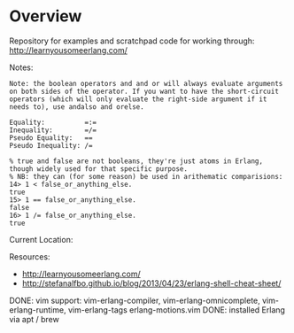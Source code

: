 # Overview

Repository for examples and scratchpad code for working through: http://learnyousomeerlang.com/


Notes:

```
Note: the boolean operators and and or will always evaluate arguments on both sides of the operator. If you want to have the short-circuit operators (which will only evaluate the right-side argument if it needs to), use andalso and orelse.
```

```
Equality:          =:= 
Inequality:        =/=
Pseudo Equality:   ==
Pseudo Inequality: /=
```

```
% true and false are not booleans, they're just atoms in Erlang, though widely used for that specific purpose.
% NB: they can (for some reason) be used in arithematic comparisions:
14> 1 < false_or_anything_else.
true
15> 1 == false_or_anything_else.
false
16> 1 /= false_or_anything_else.
true
```

Current Location:

Resources:

* http://learnyousomeerlang.com/
* http://stefanalfbo.github.io/blog/2013/04/23/erlang-shell-cheat-sheet/

DONE: vim support: vim-erlang-compiler, vim-erlang-omnicomplete, vim-erlang-runtime, vim-erlang-tags erlang-motions.vim
DONE: installed Erlang via apt / brew
